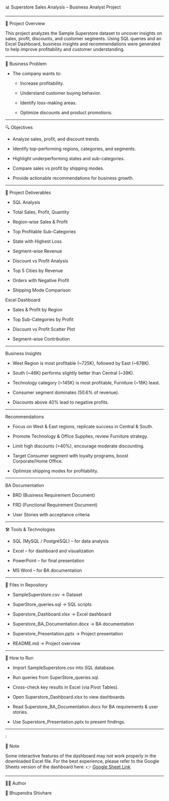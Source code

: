 📊 Superstore Sales Analysis – Business Analyst Project

---

📌 Project Overview

This project analyzes the Sample Superstore dataset to uncover insights on sales, profit, discounts, and customer segments.
Using SQL queries and an Excel Dashboard, business insights and recommendations were generated to help improve profitability and customer understanding.

---

🎯 Business Problem

- The company wants to:

  - Increase profitability.

  - Understand customer buying behavior.

  - Identify loss-making areas.

  - Optimize discounts and product promotions.

---

🔍 Objectives

- Analyze sales, profit, and discount trends.

- Identify top-performing regions, categories, and segments.

- Highlight underperforming states and sub-categories.

- Compare sales vs profit by shipping modes.

- Provide actionable recommendations for business growth.

---

📂 Project Deliverables

- SQL Analysis

- Total Sales, Profit, Quantity

- Region-wise Sales & Profit

- Top Profitable Sub-Categories

- State with Highest Loss

- Segment-wise Revenue

- Discount vs Profit Analysis

- Top 5 Cities by Revenue

- Orders with Negative Profit

- Shipping Mode Comparison

Excel Dashboard

- Sales & Profit by Region

- Top Sub-Categories by Profit

- Discount vs Profit Scatter Plot

- Segment-wise Contribution

---

Business Insights

- West Region is most profitable (~725K), followed by East (~678K).

- South (~46K) performs slightly better than Central (~39K).

- Technology category (~145K) is most profitable, Furniture (~18K) least.

- Consumer segment dominates (50.6% of revenue).

- Discounts above 40% lead to negative profits.

---

Recommendations

- Focus on West & East regions, replicate success in Central & South.

- Promote Technology & Office Supplies, review Furniture strategy.

- Limit high discounts (>40%), encourage moderate discounting.

- Target Consumer segment with loyalty programs, boost Corporate/Home Office.

- Optimize shipping modes for profitability.

---

BA Documentation

- BRD (Business Requirement Document)

- FRD (Functional Requirement Document)

- User Stories with acceptance criteria

---

🛠️ Tools & Technologies

- SQL (MySQL / PostgreSQL) – for data analysis

- Excel – for dashboard and visualization

- PowerPoint – for final presentation

- MS Word – for BA documentation

---

📑 Files in Repository

- SampleSuperstore.csv → Dataset

- SuperStore_queries.sql → SQL scripts

- Superstore_Dashboard.xlsx → Excel dashboard

- Superstore_BA_Documentation.docx → BA documentation

- Superstore_Presentation.pptx → Project presentation

- README.md → Project overview

---

🚀 How to Run

- Import SampleSuperstore.csv into SQL database.

- Run queries from SuperStore_queries.sql.

- Cross-check key results in Excel (via Pivot Tables).

- Open Superstore_Dashboard.xlsx to view dashboards.

- Read Superstore_BA_Documentation.docx for BA requirements & user stories.

- Use Superstore_Presentation.pptx to present findings.

---

:

🔔 Note

Some interactive features of the dashboard may not work properly in the downloaded Excel file.
For the best experience, please refer to the Google Sheets version of the dashboard here:
👉 [Google Sheet Link](https://docs.google.com/spreadsheets/d/1LonwrQg-Yn3qLwGxnAMSy4iWtKm84NDRh0-uvP7OHyk/edit?usp=sharing)

---

🙋‍♂️ Author

👤 Bhupendra Shivhare

